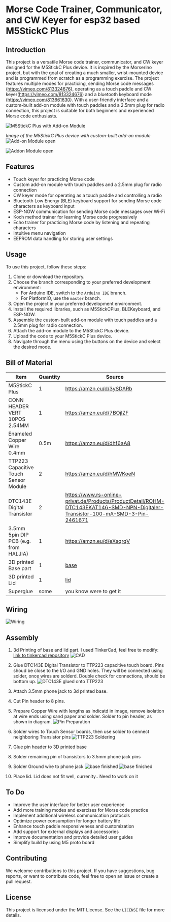 # Morse Code Trainer, Communicator, and CW Keyer for esp32 based M5StickC Plus

## Introduction

This project is a versatile Morse code trainer, communicator, and CW keyer designed for the M5StickC Plus device. It is inspired by the Morserino project, but with the goal of creating a much smaller, wrist-mounted device and is programmed from scratch as a programming exercise. The project features multiple modes for practicing, sending Morse code messages (https://vimeo.com/813324676), operating as a touch paddle and CW keyer(https://vimeo.com/813324676) and a bluetooth keyboard mode (https://vimeo.com/813661630). With a user-friendly interface and a custom-built add-on module with touch paddles and a 2.5mm plug for radio connection, this project is suitable for both beginners and experienced Morse code enthusiasts.

![M5StickC Plus with Add-on Module](img/touch_keyer.jpg)



*Image of the M5StickC Plus device with custom-built add-on module*
![Add-on Module open](img/hat_open.jpg)


![Addon Module open](img/menue.jpg)

## Features

- Touch keyer for practicing Morse code
- Custom add-on module with touch paddles and a 2.5mm plug for radio connection
- CW keyer mode for operating as a touch paddle and controlling a radio
- Bluetooth Low Energy (BLE) keyboard support for sending Morse code characters as keyboard input
- ESP-NOW communication for sending Morse code messages over Wi-Fi
- Koch method trainer for learning Morse code progressively
- Echo trainer for practicing Morse code by listening and repeating characters
- Intuitive menu navigation
- EEPROM data handling for storing user settings

## Usage

To use this project, follow these steps:

1. Clone or download the repository.
2. Choose the branch corresponding to your preferred development environment:
   - For Arduino IDE, switch to the `Arduino IDE` branch.
   - For PlatformIO, use the `master` branch.
3. Open the project in your preferred development environment.
4. Install the required libraries, such as M5StickCPlus, BLEKeyboard, and ESP-NOW.
5. Assemble the custom-built add-on module with touch paddles and a 2.5mm plug for radio connection.
6. Attach the add-on module to the M5StickC Plus device.
7. Upload the code to your M5StickC Plus device.
8. Navigate through the menu using the buttons on the device and select the desired mode.



## Bill of Material

| Item | Quantity |Source|
|------|----------|------|
| M5StickC Plus | 1 |https://amzn.eu/d/3ySDARb
| CONN HEADER VERT 10POS 2.54MM| 1 |https://amzn.eu/d/7BOjlZF|
| Enameled Copper Wire 0.4mm | 0.5m | https://amzn.eu/d/dhf6aA8 | 
| TTP223 Capacitive Touch Sensor Module | 2 |https://amzn.eu/d/hMWKoeN|
| DTC143E Digital Transistor| 2 |https://www.rs-online-privat.de/Products/ProductDetail/ROHM-DTC143EKAT146-SMD-NPN-Digitaler-Transistor-100-mA-SMD-3-Pin-2461671
| 3.5mm 5pin DIP PCB (e.g. from HALJIA) | 1 | https://amzn.eu/d/eXsqrqV |
| 3D printed Base part | 1 | [base](/cad/WristMorse_base.stl)|
| 3D printed Lid | 1 | [lid](/cad/WristMorse_lid.stl)|
| Superglue | some | you know were to get it |



## Wiring

![Wiring](img/schematic.png)



## Assembly

1. 3d Printing of base and lid part. I used TinkerCad, feel free to modify: [link to tinkercad repository](https://www.tinkercad.com/things/aN4yCXyS5EN?sharecode=FDEHknXaCy3AVA37gZpHX5ytrah3ygyH9-0glm6WoO8)
![CAD](img/CAD.png)

2. Glue DTC143E Digital Transistor to TTP223 capacitive touch board. Pins shoud be close to the I/O and GND holes. They will be connected using solder, once wires are solderd. Double check for connections, should be bottom up.
![DTC143E glued onto TTP223](/img/TTP223_DTC143E_glued.jpg)

3. Attach 3.5mm phone jack to 3d printed base.

4. Cut Pin header to 8 pins.

5. Prepare Copper Wire with lengths as indicatd in image, remove isolation at wire ends using sand paper and solder. Solder to pin header, as shown in diagram.
![Pin Preparation](/img/pin_wiring.jpg)

6. Solder wires to Touch Sensor boards, then use solder to cennect neighboring Transistor pins
![TTP223 Soldering](/img/TTP223_soldering.jpg)

7. Glue pin header to 3D printed base

8. Solder remaining pin of transistors to 3.5mm phone jack pins

9. Solder Ground wire to phone jack
![base finished](/img/base_finished.jpg)
![base finished](/img/M5_base.jpg)

10. Place lid. Lid does not fit well, currenlty.. Need to work on it



## To Do

- Improve the user interface for better user experience
- Add more training modes and exercises for Morse code practice
- Implement additional wireless communication protocols
- Optimize power consumption for longer battery life
- Enhance touch paddle responsiveness and customization
- Add support for external displays and accessories
- Improve documentation and provide detailed user guides
- Simplify build by using M5 proto board
## Contributing

We welcome contributions to this project. If you have suggestions, bug reports, or want to contribute code, feel free to open an issue or create a pull request.

## License

This project is licensed under the MIT License. See the `LICENSE` file for more details.
